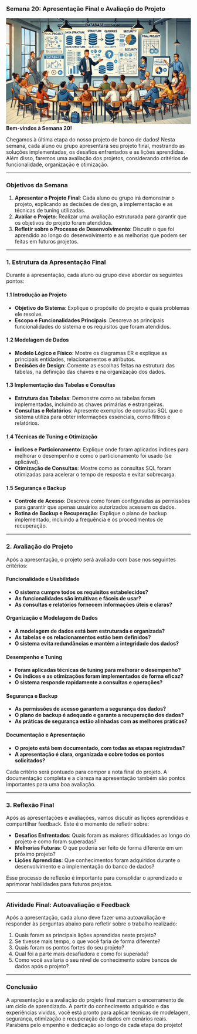 ### Semana 20: Apresentação Final e Avaliação do Projeto
![](./assets/s20.jpeg)
**Bem-vindos à Semana 20!**

Chegamos à última etapa do nosso projeto de banco de dados! Nesta semana, cada aluno ou grupo apresentará seu projeto final, mostrando as soluções implementadas, os desafios enfrentados e as lições aprendidas. Além disso, faremos uma avaliação dos projetos, considerando critérios de funcionalidade, organização e otimização.

---

### Objetivos da Semana

1. **Apresentar o Projeto Final**: Cada aluno ou grupo irá demonstrar o projeto, explicando as decisões de design, a implementação e as técnicas de tuning utilizadas.
2. **Avaliar o Projeto**: Realizar uma avaliação estruturada para garantir que os objetivos do projeto foram atendidos.
3. **Refletir sobre o Processo de Desenvolvimento**: Discutir o que foi aprendido ao longo do desenvolvimento e as melhorias que podem ser feitas em futuros projetos.

---

### 1. Estrutura da Apresentação Final

Durante a apresentação, cada aluno ou grupo deve abordar os seguintes pontos:

#### 1.1 Introdução ao Projeto

- **Objetivo do Sistema**: Explique o propósito do projeto e quais problemas ele resolve.
- **Escopo e Funcionalidades Principais**: Descreva as principais funcionalidades do sistema e os requisitos que foram atendidos.

#### 1.2 Modelagem de Dados

- **Modelo Lógico e Físico**: Mostre os diagramas ER e explique as principais entidades, relacionamentos e atributos.
- **Decisões de Design**: Comente as escolhas feitas na estrutura das tabelas, na definição das chaves e na organização dos dados.

#### 1.3 Implementação das Tabelas e Consultas

- **Estrutura das Tabelas**: Demonstre como as tabelas foram implementadas, incluindo as chaves primárias e estrangeiras.
- **Consultas e Relatórios**: Apresente exemplos de consultas SQL que o sistema utiliza para obter informações essenciais, como filtros e relatórios.

#### 1.4 Técnicas de Tuning e Otimização

- **Índices e Particionamento**: Explique onde foram aplicados índices para melhorar o desempenho e como o particionamento foi usado (se aplicável).
- **Otimização de Consultas**: Mostre como as consultas SQL foram otimizadas para acelerar o tempo de resposta e evitar sobrecarga.

#### 1.5 Segurança e Backup

- **Controle de Acesso**: Descreva como foram configuradas as permissões para garantir que apenas usuários autorizados acessem os dados.
- **Rotina de Backup e Recuperação**: Explique o plano de backup implementado, incluindo a frequência e os procedimentos de recuperação.

---

### 2. Avaliação do Projeto

Após a apresentação, o projeto será avaliado com base nos seguintes critérios:

#### Funcionalidade e Usabilidade

- **O sistema cumpre todos os requisitos estabelecidos?**
- **As funcionalidades são intuitivas e fáceis de usar?**
- **As consultas e relatórios fornecem informações úteis e claras?**

#### Organização e Modelagem de Dados

- **A modelagem de dados está bem estruturada e organizada?**
- **As tabelas e os relacionamentos estão bem definidos?**
- **O sistema evita redundâncias e mantém a integridade dos dados?**

#### Desempenho e Tuning

- **Foram aplicadas técnicas de tuning para melhorar o desempenho?**
- **Os índices e as otimizações foram implementados de forma eficaz?**
- **O sistema responde rapidamente a consultas e operações?**

#### Segurança e Backup

- **As permissões de acesso garantem a segurança dos dados?**
- **O plano de backup é adequado e garante a recuperação dos dados?**
- **As práticas de segurança estão alinhadas com as melhores práticas?**

#### Documentação e Apresentação

- **O projeto está bem documentado, com todas as etapas registradas?**
- **A apresentação é clara, organizada e cobre todos os pontos solicitados?**

Cada critério será pontuado para compor a nota final do projeto. A documentação completa e a clareza na apresentação também são pontos importantes para uma boa avaliação.

---

### 3. Reflexão Final

Após as apresentações e avaliações, vamos discutir as lições aprendidas e compartilhar feedback. Este é o momento de refletir sobre:

- **Desafios Enfrentados**: Quais foram as maiores dificuldades ao longo do projeto e como foram superadas?
- **Melhorias Futuras**: O que poderia ser feito de forma diferente em um próximo projeto?
- **Lições Aprendidas**: Que conhecimentos foram adquiridos durante o desenvolvimento e a implementação do banco de dados?

Esse processo de reflexão é importante para consolidar o aprendizado e aprimorar habilidades para futuros projetos.

---

### Atividade Final: Autoavaliação e Feedback

Após a apresentação, cada aluno deve fazer uma autoavaliação e responder às perguntas abaixo para refletir sobre o trabalho realizado:

1. Quais foram as principais lições aprendidas neste projeto?
2. Se tivesse mais tempo, o que você faria de forma diferente?
3. Quais foram os pontos fortes do seu projeto?
4. Qual foi a parte mais desafiadora e como foi superada?
5. Como você avaliaria o seu nível de conhecimento sobre bancos de dados após o projeto?

---

### Conclusão

A apresentação e a avaliação do projeto final marcam o encerramento de um ciclo de aprendizado. A partir do conhecimento adquirido e das experiências vividas, você está pronto para aplicar técnicas de modelagem, segurança, otimização e recuperação de dados em cenários reais. Parabéns pelo empenho e dedicação ao longo de cada etapa do projeto!